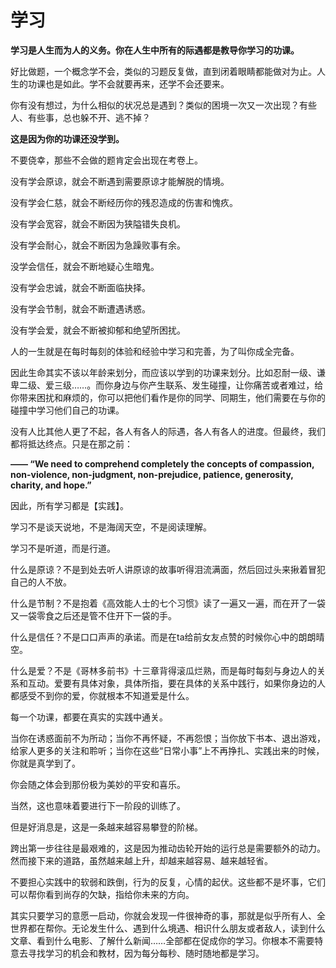# 学习

**学习是人生而为人的义务。你在人生中所有的际遇都是教导你学习的功课。**

好比做题，一个概念学不会，类似的习题反复做，直到闭着眼睛都能做对为止。人生的功课也是如此。学不会就要再来，还学不会还要来。

你有没有想过，为什么相似的状况总是遇到？类似的困境一次又一次出现？有些人、有些事，总也躲不开、逃不掉？

**这是因为你的功课还没学到。**

不要侥幸，那些不会做的题肯定会出现在考卷上。

没有学会原谅，就会不断遇到需要原谅才能解脱的情境。

没有学会仁慈，就会不断经历你的残忍造成的伤害和愧疚。

没有学会宽容，就会不断因为狭隘错失良机。

没有学会耐心，就会不断因为急躁败事有余。

没学会信任，就会不断地疑心生暗鬼。

没有学会忠诚，就会不断面临抉择。

没有学会节制，就会不断遭遇诱惑。

没有学会爱，就会不断被抑郁和绝望所困扰。

人的一生就是在每时每刻的体验和经验中学习和完善，为了叫你成全完备。

因此生命其实不该以年龄来划分，而应该以学到的功课来划分。比如忍耐一级、谦卑二级、爱三级……。而你身边与你产生联系、发生碰撞，让你痛苦或者难过，给你带来困扰和麻烦的，你可以把他们看作是你的同学、同期生，他们需要在与你的碰撞中学习他们自己的功课。

没有人比其他人更了不起，各人有各人的际遇，各人有各人的进度。但最终，我们都将抵达终点。只是在那之前：

**—— “We need to comprehend completely the concepts of compassion, non-violence, non-judgment, non-prejudice, patience, generosity, charity, and hope.”**

因此，所有学习都是【实践】。

学习不是谈天说地，不是海阔天空，不是阅读理解。

学习不是听道，而是行道。

什么是原谅？不是到处去听人讲原谅的故事听得泪流满面，然后回过头来揪着冒犯自己的人不放。

什么是节制？不是抱着《高效能人士的七个习惯》读了一遍又一遍，而在开了一袋又一袋零食之后还是管不住开下一袋的手。

什么是信任？不是口口声声的承诺。而是在ta给前女友点赞的时候你心中的朗朗晴空。

什么是爱？不是《哥林多前书》十三章背得滚瓜烂熟，而是每时每刻与身边人的关系和互动。爱要有具体对象，具体所指，要在具体的关系中践行，如果你身边的人都感受不到你的爱，你就根本不知道爱是什么。

每一个功课，都要在真实的实践中通关。

当你在诱惑面前不为所动；当你不再怀疑，不再怨恨；当你放下书本、退出游戏，给家人更多的关注和聆听；当你在这些“日常小事”上不再挣扎、实践出来的时候，你就是真学到了。

你会随之体会到那份极为美妙的平安和喜乐。

当然，这也意味着要进行下一阶段的训练了。

但是好消息是，这是一条越来越容易攀登的阶梯。

跨出第一步往往是最艰难的，这是因为推动齿轮开始的运行总是需要额外的动力。然而接下来的道路，虽然越来越上升，却越来越容易、越来越轻省。

不要担心实践中的软弱和跌倒，行为的反复，心情的起伏。这些都不是坏事，它们可以帮你看到尚存的欠缺，指给你未来的方向。

其实只要学习的意愿一启动，你就会发现一件很神奇的事，那就是似乎所有人、全世界都在帮你。无论发生什么、遇到什么境遇、相识什么朋友或者敌人，读到什么文章、看到什么电影、了解什么新闻……全部都在促成你的学习。你根本不需要特意去寻找学习的机会和教材，因为每分每秒、随时随地都是学习。
